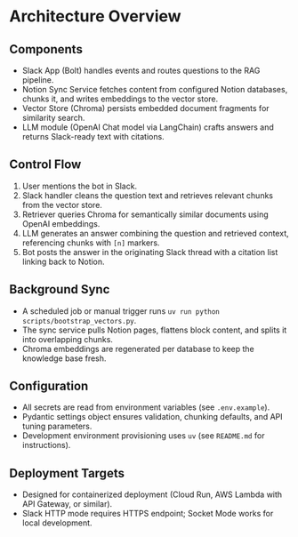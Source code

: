 # Architecture Overview

## Components
- Slack App (Bolt) handles events and routes questions to the RAG pipeline.
- Notion Sync Service fetches content from configured Notion databases, chunks it, and writes embeddings to the vector store.
- Vector Store (Chroma) persists embedded document fragments for similarity search.
- LLM module (OpenAI Chat model via LangChain) crafts answers and returns Slack-ready text with citations.

## Control Flow
1. User mentions the bot in Slack.
2. Slack handler cleans the question text and retrieves relevant chunks from the vector store.
3. Retriever queries Chroma for semantically similar documents using OpenAI embeddings.
4. LLM generates an answer combining the question and retrieved context, referencing chunks with `[n]` markers.
5. Bot posts the answer in the originating Slack thread with a citation list linking back to Notion.

## Background Sync
- A scheduled job or manual trigger runs `uv run python scripts/bootstrap_vectors.py`.
- The sync service pulls Notion pages, flattens block content, and splits it into overlapping chunks.
- Chroma embeddings are regenerated per database to keep the knowledge base fresh.

## Configuration
- All secrets are read from environment variables (see `.env.example`).
- Pydantic settings object ensures validation, chunking defaults, and API tuning parameters.
- Development environment provisioning uses `uv` (see `README.md` for instructions).

## Deployment Targets
- Designed for containerized deployment (Cloud Run, AWS Lambda with API Gateway, or similar).
- Slack HTTP mode requires HTTPS endpoint; Socket Mode works for local development.
